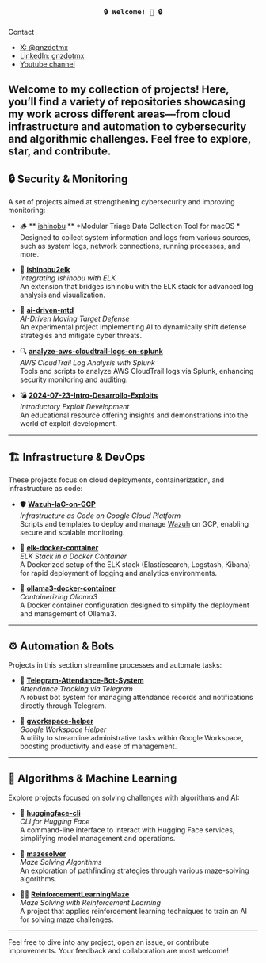 <h4 align="center"><samp> 🔒 Welcome! 🚀 🔒 </samp> </h4>

Contact
- [X: @gnzdotmx](https://twitter.com/gnzdotmx)
- [LinkedIn: gnzdotmx](https://www.linkedin.com/in/gnzdotmx/)
- [Youtube channel](https://www.youtube.com/@ciberseguridadenespanolmx)

Welcome to my collection of projects! Here, you’ll find a variety of repositories showcasing my work across different areas—from cloud infrastructure and automation to cybersecurity and algorithmic challenges. Feel free to explore, star, and contribute.
---

## 🔒 Security & Monitoring
A set of projects aimed at strengthening cybersecurity and improving monitoring:
- 🪵 ** [ishinobu](https://github.com/gnzdotmx/ishinobu) **
  *Modular Triage Data Collection Tool for macOS *  
  Designed to collect system information and logs from various sources, such as system logs, network connections, running processes, and more.

- 🔗 **[ishinobu2elk](https://github.com/gnzdotmx/ishinobu2elk)**  
  *Integrating Ishinobu with ELK*  
  An extension that bridges ishinobu with the ELK stack for advanced log analysis and visualization.

- 🤖 **[ai-driven-mtd](https://github.com/gnzdotmx/ai-driven-mtd)**  
  *AI-Driven Moving Target Defense*  
  An experimental project implementing AI to dynamically shift defense strategies and mitigate cyber threats.

- 🔍 **[analyze-aws-cloudtrail-logs-on-splunk](https://github.com/gnzdotmx/analyze-aws-cloudtrail-logs-on-splunk)**  
  *AWS CloudTrail Log Analysis with Splunk*  
  Tools and scripts to analyze AWS CloudTrail logs via Splunk, enhancing security monitoring and auditing.

- 💣 **[2024-07-23-Intro-Desarrollo-Exploits](https://github.com/gnzdotmx/2024-07-23-Intro-Desarrollo-Exploits)**  
  *Introductory Exploit Development*  
  An educational resource offering insights and demonstrations into the world of exploit development.

---

## 🏗️ Infrastructure & DevOps
These projects focus on cloud deployments, containerization, and infrastructure as code:

- 🛡️ **[Wazuh-IaC-on-GCP](https://github.com/gnzdotmx/Wazuh-IaC-on-GCP)**  
  *Infrastructure as Code on Google Cloud Platform*  
  Scripts and templates to deploy and manage [Wazuh](https://wazuh.com) on GCP, enabling secure and scalable monitoring.

- 🐳 **[elk-docker-container](https://github.com/gnzdotmx/elk-docker-container)**  
  *ELK Stack in a Docker Container*  
  A Dockerized setup of the ELK stack (Elasticsearch, Logstash, Kibana) for rapid deployment of logging and analytics environments.

- 🐋 **[ollama3-docker-container](https://github.com/gnzdotmx/ollama3-docker-container)**  
  *Containerizing Ollama3*  
  A Docker container configuration designed to simplify the deployment and management of Ollama3.

---

## ⚙️ Automation & Bots
Projects in this section streamline processes and automate tasks:

- 🤖 **[Telegram-Attendance-Bot-System](https://github.com/gnzdotmx/Telegram-Attendance-Bot-System)**  
  *Attendance Tracking via Telegram*  
  A robust bot system for managing attendance records and notifications directly through Telegram.

- 🧰 **[gworkspace-helper](https://github.com/gnzdotmx/gworkspace-helper)**  
  *Google Workspace Helper*  
  A utility to streamline administrative tasks within Google Workspace, boosting productivity and ease of management.

---

## 🧠 Algorithms & Machine Learning
Explore projects focused on solving challenges with algorithms and AI:

- 🤗 **[huggingface-cli](https://github.com/gnzdotmx/huggingface-cli)**  
  *CLI for Hugging Face*  
  A command-line interface to interact with Hugging Face services, simplifying model management and operations.

- 🧩 **[mazesolver](https://github.com/gnzdotmx/mazesolver)**  
  *Maze Solving Algorithms*  
  An exploration of pathfinding strategies through various maze-solving algorithms.

- 🤖🧩 **[ReinforcementLearningMaze](https://github.com/gnzdotmx/ReinforcementLearningMaze)**  
  *Maze Solving with Reinforcement Learning*  
  A project that applies reinforcement learning techniques to train an AI for solving maze challenges.

---

Feel free to dive into any project, open an issue, or contribute improvements. Your feedback and collaboration are most welcome!
